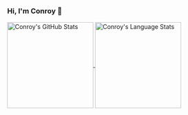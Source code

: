 ### Hi, I'm Conroy 👋

<a href="https://github.com/anuraghazra/github-readme-stats">
  <img height="200" align="center" src="https://github-readme-stats-conroywhitney.vercel.app/api?username=conroywhitney&show_icons=true&theme=midnight-purple&show=reviews,prs_merged&hide=stars,prs,issues&rank_icon=github&include_all_commits=true&custom_title=GitHub%20Stats&hide_border=true" alt="Conroy's GitHub Stats" />
</a>
<a href="https://github.com/anuraghazra/github-readme-stats">
  <img height="200" align="center" src="https://github-readme-stats-conroywhitney.vercel.app/api/top-langs/?username=conroywhitney&exclude_repo=cheechako-wordpress&hide=liquid,html,css,java,php,vue,visual%20basic,apacheconf,objective-c,shell,ejs,plpgsql&layout=compact&langs_count=5&theme=midnight-purple&card_width=320&hide_border=true" alt="Conroy's Language Stats" />
</a>

<!--
**conroywhitney/conroywhitney** is a ✨ _special_ ✨ repository because its `README.md` (this file) appears on your GitHub profile.

Here are some ideas to get you started:

- 🔭 I’m currently working on ...
- 🌱 I’m currently learning ...
- 👯 I’m looking to collaborate on ...
- 🤔 I’m looking for help with ...
- 💬 Ask me about ...
- 📫 How to reach me: ...
- 😄 Pronouns: ...
- ⚡ Fun fact: ...
-->
